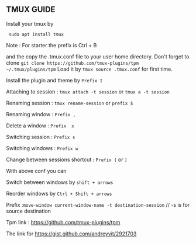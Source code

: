 ## TMUX GUIDE
Install your tmux by

     sudo apt install tmux

Note : For starter the prefix is Ctrl + B

and the copy the .tmux.conf file to your user home directory. Don't forget to clone `git clone https://github.com/tmux-plugins/tpm ~/.tmux/plugins/tpm`
Load it by `tmux source .tmux.conf` for first time.

Install the plugin and theme by `Prefix I`

Attaching to session : `tmux attach -t session` or `tmux a -t session`

Renaming session : `tmux rename-session` or `prefix $`

Renaming window : `Prefix ,`

Delete a window : `Prefix  x`

Switching session : `Prefix s`

Switching windows : `Prefix w`

Change between sessions shortcut : `Prefix (` or `)`


With above conf you can

Switch between windows by `shift + arrows`

Reorder windows by `Ctrl + Shift + arrows`


Prefix :`move-window current-window-name -t destination-session`  // -s is for source destination

Tpm link : https://github.com/tmux-plugins/tpm

The link for https://gist.github.com/andreyvit/2921703
